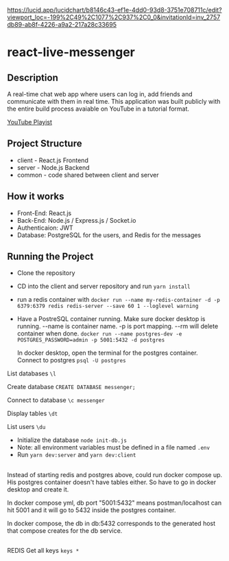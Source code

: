 https://lucid.app/lucidchart/b8146c43-ef1e-4dd0-93d8-3751e708711c/edit?viewport_loc=-199%2C49%2C1077%2C937%2C0_0&invitationId=inv_2757db89-ab8f-4226-a9a2-217a28c33695

# react-live-messenger

## Description

A real-time chat web app where users can log in, add friends and communicate with them in real time.
This application was built publicly with the entire build process avaiable on YouTube in a tutorial format.

[YouTube Playist](https://www.youtube.com/playlist?list=PLBieMfwfePY-PPxTYmYZteqYpC_D7W1JT)

## Project Structure

-   client - React.js Frontend
-   server - Node.js Backend
-   common - code shared between client and server

## How it works

-   Front-End: React.js
-   Back-End: Node.js / Express.js / Socket.io
-   Authenticaion: JWT
-   Database: PostgreSQL for the users, and Redis for the messages

## Running the Project

-   Clone the repository
-   CD into the client and server repository and run `yarn install`
-   run a redis container with
  `docker run --name my-redis-container -d -p 6379:6379 redis redis-server --save 60 1 --loglevel warning`


-   Have a PostreSQL container running. Make sure docker desktop is running. --name is container name. -p is port mapping. --rm will delete container when done.
    `docker run --name postgres-dev -e POSTGRES_PASSWORD=admin -p 5001:5432 -d postgres`

    In docker desktop, open the terminal for the postgres container.
    Connect to postgres
    `psql -U postgres`

List databases
`\l`

Create database
`CREATE DATABASE messenger;`

Connect to database
`\c messenger`

Display tables
`\dt`

List users
`\du`

-   Initialize the database `node init-db.js`
-   Note: all environment variables must be defined in a file named `.env`
-   Run `yarn dev:server` and `yarn dev:client`

##

Instead of starting redis and postgres above, could run docker compose up. His postgres container doesn't have tables either. So have to go in docker desktop and create it.

In docker compose yml, db port "5001:5432" means postman/localhost can hit 5001 and it will go to 5432 inside the postgres container.

In docker compose, the db in db:5432 corresponds to the generated host that compose creates for the db service.

##

REDIS
Get all keys
`keys *`
